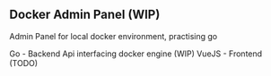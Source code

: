 ## Docker Admin Panel (WIP)

Admin Panel for local docker environment, practising go

Go - Backend Api interfacing docker engine (WIP)
VueJS - Frontend (TODO)
